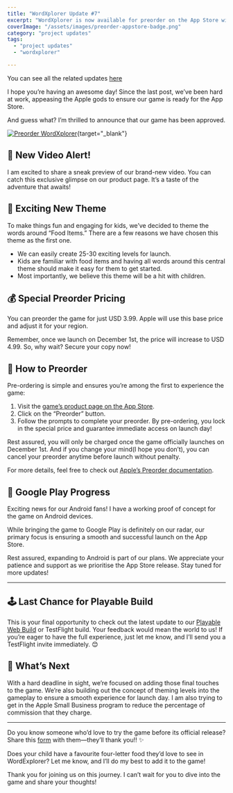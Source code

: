 ```yaml
---
title: "WordXplorer Update #7"
excerpt: "WordXplorer is now available for preorder on the App Store with special pricing before its December 1st launch. This updates also features a preview video and plans for an Android release."
coverImage: "/assets/images/preorder-appstore-badge.png"
category: "project updates"
tags:
  - "project updates"
  - "wordxplorer"

---
```


You can see all the related updates [here](/tags/wordxplorer)

I hope you’re having an awesome day! Since the last post, we’ve been hard at work, appeasing the Apple gods to ensure our game is ready for the App Store.

And guess what? I’m thrilled to announce that our game has been approved.

[![Preorder WordXplorer](/assets/images/preorder-appstore-badge.png)](https://apps.apple.com/us/app/wordxplorer-guess-the-word/id6504664783){target="\_blank"}

## 🎥 New Video Alert!

I am excited to share a sneak preview of our brand-new video. You can catch this exclusive glimpse on our product page. It’s a taste of the adventure that awaits!

<?# ResponsiveYouTube bAtj9bAYVS0/0 Title="WordXplorer Preview Video" /?>

## 🎨 Exciting New Theme

To make things fun and engaging for kids, we’ve decided to theme the words around “Food Items.” There are a few reasons we have chosen this theme as the first one.

- We can easily create 25-30 exciting levels for launch.
- Kids are familiar with food items and having all words around this central theme should make it easy for them to get started.
- Most importantly, we believe this theme will be a hit with children.

## 💰 Special Preorder Pricing

You can preorder the game for just USD 3.99. Apple will use this base price and adjust it for your region.

Remember, once we launch on December 1st, the price will increase to USD 4.99. So, why wait? Secure your copy now!

## 🛒 How to Preorder

Pre-ordering is simple and ensures you’re among the first to experience the game:

1. Visit the [game’s product page on the App Store](https://apps.apple.com/us/app/wordxplorer-guess-the-word/id6504664783).
2. Click on the “Preorder” button.
3. Follow the prompts to complete your preorder. By pre-ordering, you lock in the special price and guarantee immediate access on launch day!

Rest assured, you will only be charged once the game officially launches on December 1st. And if you change your mind(I hope you don’t), you can cancel your preorder anytime before launch without penalty.

For more details, feel free to check out [Apple’s Preorder documentation](https://support.apple.com/en-nz/118414).

## 📱 Google Play Progress

Exciting news for our Android fans! I have a working proof of concept for the game on Android devices.

While bringing the game to Google Play is definitely on our radar, our primary focus is ensuring a smooth and successful launch on the App Store.

Rest assured, expanding to Android is part of our plans. We appreciate your patience and support as we prioritise the App Store release. Stay tuned for more updates!

---

## 🕹️ Last Chance for Playable Build

This is your final opportunity to check out the latest update to our [Playable Web Build](https://golden-pony-d2c3f0.netlify.app/) or TestFlight build. Your feedback would mean the world to us! If you’re eager to have the full experience, just let me know, and I’ll send you a TestFlight invite immediately. 😊

## 🚀 What’s Next

With a hard deadline in sight, we’re focused on adding those final touches to the game. We’re also building out the concept of theming levels into the gameplay to ensure a smooth experience for launch day. I am also trying to get in the Apple Small Business program to reduce the percentage of commission that they charge.

---

Do you know someone who’d love to try the game before its official release? Share this [form](https://tally.so/r/wverVQ) with them—they’ll thank you!! ✨

Does your child have a favourite four-letter food they’d love to see in WordExplorer? Let me know, and I’ll do my best to add it to the game!

Thank you for joining us on this journey. I can’t wait for you to dive into the game and share your thoughts!